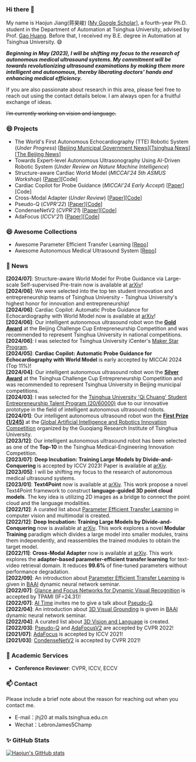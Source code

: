 ### Hi there 👋
My name is Haojun Jiang(蒋昊峻) [[My Google Scholar](https://scholar.google.com/citations?user=ULmStp8AAAAJ&hl=en)], a fourth-year Ph.D. student in the Department of Automation at Tsinghua University, advised by Prof. [Gao Huang](http://www.gaohuang.net/). Before that, I received my B.E. degree in Automation at Tsinghua University. 😄

_**Beginning in May (2023), I will be shifting my focus to the research of autonomous medical ultrasound systems. My commitment will be towards revolutionizing ultrasound examinations by making them more intelligent and autonomous, thereby liberating doctors' hands and enhancing medical efficiency.**_ 

If you are also passionate about research in this area, please feel free to reach out using the contact details below. I am always open for a fruitful exchange of ideas.

~~I’m currently working on vision and language.~~


<!--**jianghaojun/jianghaojun** is a ✨ _special_ ✨ repository because its `README.md` (this file) appears on your GitHub profile.

Here are some ideas to get you started:
- 🔭 I’m currently working on ...
- 🌱 I’m currently learning ...
- 👯 I’m looking to collaborate on ...
- 🤔 I’m looking for help with ...
- 💬 Ask me about ...
- 📫 How to reach me: ...
- 😄 Pronouns: ...
- ⚡ Fun fact: ...
-->

### 😄 Projects
- The World's First Autonomous Echocardiography (TTE) Robotic System (_Under Progress_) [[Beijing Municipal Government News](https://www.beijing.gov.cn/ywdt/yaowen/202406/t20240616_3713609.html#:~:text=%E6%9C%BA%E6%A2%B0%E8%87%82%E6%90%AD%E8%BD%BD%E6%8E%A2%E5%A4%B4%E5%9C%A8%E8%A2%AB%E6%A3%80%E6%B5%8B%E8%80%85%E7%9A%84%E8%83%B8%E9%83%A8%E5%BE%80%E5%A4%8D%E7%A7%BB%E5%8A%A8%EF%BC%8C%E5%BF%83%E8%84%8F%E8%B7%B3%E5%8A%A8%E7%9A%84%E7%94%BB%E9%9D%A2%E5%B0%B1%E5%9C%A8%E5%BA%8A%E6%97%81%E7%9A%84%E6%98%BE%E7%A4%BA%E5%B1%8F%E4%B8%8A%E5%91%88%E7%8E%B0%E5%87%BA%E6%9D%A5%E3%80%82%E7%8E%8B%E4%BB%B2%E8%BF%9C%E4%BB%8B%E7%BB%8D%EF%BC%8C%E6%99%BA%E6%BA%90%E7%A0%94%E7%A9%B6%E9%99%A2%E4%B8%8E%E6%B8%85%E5%8D%8E%E5%A4%A7%E5%AD%A6%E3%80%81301%E5%8C%BB%E9%99%A2%E5%90%88%E4%BD%9C%E7%A0%94%E5%8F%91%E7%9A%84%E5%85%A8%E7%90%83%E9%A6%96%E5%88%9B%E6%99%BA%E8%83%BD%E5%BF%83%E8%84%8F%E8%B6%85%E5%A3%B0%E6%9C%BA%E5%99%A8%E4%BA%BA%EF%BC%8C%E8%83%BD%E5%9C%A8%E9%AB%98%E9%80%9F%E5%8A%A8%E6%80%81%E7%8E%AF%E5%A2%83%E4%B8%8B%E5%BF%AB%E9%80%9F%E8%AE%A1%E7%AE%97%E6%8F%90%E5%8F%96%E5%BF%83%E8%84%8F%E7%89%B9%E5%BE%81%E3%80%82%E4%B8%B4%E5%BA%8A%E9%AA%8C%E8%AF%81%E7%BB%93%E6%9E%9C%E6%98%BE%E7%A4%BA%EF%BC%8C%E5%AE%83%E6%A3%80%E6%B5%8B%E7%9A%84%E5%87%86%E7%A1%AE%E6%80%A7%E3%80%81%E9%AB%98%E6%95%88%E6%80%A7%E4%B8%8E%E4%BA%BA%E7%B1%BB%E5%8C%BB%E7%94%9F%E5%9F%BA%E6%9C%AC%E6%8C%81%E5%B9%B3%EF%BC%8C%E4%BD%86%E7%A8%B3%E5%AE%9A%E6%80%A7%E5%92%8C%E8%88%92%E9%80%82%E6%80%A7%E6%98%BE%E8%91%97%E9%AB%98%E4%BA%8E%E4%BA%BA%E7%B1%BB%E5%8C%BB%E7%94%9F%EF%BC%8C%E5%AF%B9%E6%8F%90%E5%8D%87%E8%B6%85%E5%A3%B0%E5%8C%BB%E7%96%97%E7%9A%84%E6%99%AE%E5%8F%8A%E5%BA%A6%E6%9C%89%E9%87%8D%E8%A6%81%E6%84%8F%E4%B9%89%E3%80%82)][[Tsinghua News](https://www.tsinghua.edu.cn/info/1182/112305.htm#:~:text=%E8%81%94%E5%90%88%E9%A2%86%E8%A7%86%E6%99%BA%E8%BF%9C%E7%A0%94%E5%8F%91%E4%BA%86%E5%85%A8%E7%90%83%E9%A6%96%E4%B8%AA%E6%99%BA%E8%83%BD%E5%BF%83%E8%84%8F%E8%B6%85%E5%A3%B0%E6%9C%BA%E5%99%A8%E4%BA%BA%EF%BC%8C%E5%AE%9E%E7%8E%B0%E4%BA%86%E5%85%A8%E7%90%83%E9%A6%96%E4%BE%8B%E7%9C%9F%E4%BA%BA%E8%BA%AB%E4%B8%8A%E7%9A%84%E8%87%AA%E4%B8%BB%E5%BF%83%E8%84%8F%E8%B6%85%E5%A3%B0%E6%89%AB%E6%9F%A5%E7%AD%89)][[The Beijing News](https://m.bjnews.com.cn/detail/1718346019129880.html)]
- Towards Expert-level Autonomous Ultrasonography Using AI-Driven Robotic System (_Under Review on Nature Machine Intelligence_)
- Structure-aware Cardiac World Model (_MICCAI'24 5th ASMUS Workshop_) [[Paper](https://arxiv.org/abs/2406.19756)][Code]
- Cardiac Copilot for Probe Guidance (_MICCAI'24 Early Accept_) [[Paper](http://arxiv.org/abs/2406.13165)][Code]
- Cross-Modal Adapter (_Under Review_)     [[Paper](https://arxiv.org/abs/2211.09623)][[Code](https://github.com/LeapLabTHU/Cross-Modal-Adapter)]
- Pseudo-Q        (_CVPR'22_)                [[Paper](https://arxiv.org/abs/2203.08481)][[Code](https://github.com/LeapLabTHU/Pseudo-Q)]
- CondenseNetV2   (_CVPR'21_)                [[Paper](https://arxiv.org/abs/2104.04382)][[Code](https://github.com/jianghaojun/CondenseNetV2)]
- AdaFocus        (_ICCV'21_)                [[Paper](https://arxiv.org/abs/2105.03245)][[Code](https://github.com/blackfeather-wang/AdaFocus)]

### 😄 Awesome Collections
- Awesome Parameter Efficient Transfer Learning [[Repo](https://github.com/jianghaojun/Awesome-Parameter-Efficient-Transfer-Learning)]
- Awesome Autonomous Medical Ultrasound System [[Repo](https://github.com/jianghaojun/Awesome-Autonomous-Medical-Ultrasound-System)]

### 💬 News
**[2024/07]**: Structure-aware World Model for Probe Guidance via Large-scale Self-supervised Pre-train now is available at [arXiv](https://arxiv.org/abs/2406.19756)!  
**[2024/06]**: We were selected into the top ten student innovation and entrepreneurship teams of Tsinghua University - Tsinghua University's highest honor for innovation and entrepreneurship!  
**[2024/06]**: Cardiac Copilot: Automatic Probe Guidance for Echocardiography with World Model now is available at [arXiv](http://arxiv.org/abs/2406.13165)!  
**[2024/06]**: Our intelligent autonomous ultrasound robot won the **[Gold Award]()** at the Beijing Challenge Cup Entrepreneurship Competition and was recommended to represent Tsinghua University in national competitions.  
**[2024/06]**: I was selected for Tsinghua University iCenter's [Maker Star Program](https://mp.weixin.qq.com/s/IeQXQZAgocu6yQmqhvnpnw).  
**[2024/05]**: **Cardiac Copilot: Automatic Probe Guidance for Echocardiography with World Model** is early accepted by MICCAI 2024 (Top 11%)!  
**[2024/04]**: Our intelligent autonomous ultrasound robot won the **[Silver Award](https://mp.weixin.qq.com/s/fdXa1T2ZeR5FAWVE7XHFzQ)** at the Tsinghua Challenge Cup Entrepreneurship Competition and was recommended to represent Tsinghua University in Beijing municipal competitions.  
**[2024/03]**: I was selected for the [Tsinghua University 'Qi Chuang' Student Entrepreneurship Talent Program (20/60000)](https://mp.weixin.qq.com/s/bI7CmFoI8880GtJxMV28Uw) due to our innovative prototype in the field of intelligent autonomous ultrasound robots.  
**[2024/01]**: Our intelligent autonomous ultrasound robot won the **[First Prize (1/245)](https://mp.weixin.qq.com/s/KjNxJn9RK4nBqRgXhSEPLA)** at the [Global Artificial Intelligence and Robotics Innovation Competition](http://gqcup-os.gqy.tsinghua.edu.cn:8080/) organized by the Guoqiang Research Institute of Tsinghua University.  
**[2023/12]**: Our intelligent autonomous ultrasound robot has been selected as one of the **Top-10** in the Tsinghua Medical-Engineering Innovation Competition.  
**[2023/07]**: **Deep Incubation: Training Large Models by Divide-and-Conquering** is accepted by ICCV 2023! Paper is available at [arXiv](https://arxiv.org/abs/2212.04129).  
**[2023/05]**: I will be shifting my focus to the research of autonomous medical ultrasound systems.  
**[2023/01]**: **Text4Point** now is available at [arXiv](https://arxiv.org/abs/2301.07584). This work propose a novel Text4Point framework to construct **language-guided 3D point cloud models**. The key idea is utilizing 2D images as a bridge to connect the point cloud and the language modalities.    
**[2022/12]**: A curated list about [Parameter Efficient Transfer Learning](https://github.com/jianghaojun/Awesome-Parameter-Efficient-Transfer-Learning) in computer vision and multimodal is created.  
**[2022/12]**: **Deep Incubation: Training Large Models by Divide-and-Conquering** now is available at [arXiv](https://arxiv.org/abs/2212.04129). This work explores a novel **Modular Training** paradigm which divides a large model into smaller modules, trains them independently, and reassembles the trained modules to obtain the target model.  
**[2022/11]**: **Cross-Modal Adapter** now is available at [arXiv](https://arxiv.org/abs/2211.09623). This work explores the **adapter-based parameter-efficient transfer learning** for text-video retrieval domain. It reduces **99.6\%** of fine-tuned parameters without performance degradation.  
**[2022/09]**: An introduction about [Parameter Efficient Transfer Learning](https://cloud.tsinghua.edu.cn/f/73309dec3ea3496db459/?dl=1) is given in [BAAI](https://www.baai.ac.cn/english.html) dynamic neural network seminar.  
**[2022/07]**: [Glance and Focus Networks for Dynamic Visual Recognition](https://arxiv.org/pdf/2201.03014.pdf) is accepted by TPAMI (IF=24.31)!  
**[2022/07]**: [AI Time](http://www.aitime.cn/) invites me to give a talk about [Pseudo-Q](https://www.bilibili.com/video/BV1LB4y1e7kT?spm_id_from=333.337.search-card.all.click&vd_source=17f8133aaca9f7f8e61c08b61e26d162).  
**[2022/04]**: An introduction about [3D Visual Grounding](https://cloud.tsinghua.edu.cn/f/31f0f6930817424db210/?dl=1) is given in [BAAI](https://www.baai.ac.cn/english.html) dynamic neural network seminar.  
**[2022/04]**: A curated list about [3D Vision and Language](https://github.com/jianghaojun/Awesome-3D-Visual-Grounding) is created.  
**[2022/03]**: [Pseudo-Q](https://arxiv.org/abs/2203.08481) and [AdaFocusV2](https://arxiv.org/abs/2112.14238) are accepted by CVPR 2022!  
**[2021/07]**: [AdaFocus](https://arxiv.org/abs/2105.03245) is accepted by ICCV 2021!  
**[2021/03]**: [CondenseNetV2](https://arxiv.org/abs/2104.04382) is accepted by CVPR 2021!  

### 🌱 Academic Services 
- **Conference Reviewer**: CVPR, ICCV, ECCV

### 📫 Contact 
Please include a brief note about the reason for reaching out when you contact me. 
- E-mail：jhj20 at mails.tsinghua.edu.cn  
- Wechat：LebronJames5Champ

### ✨ GitHub Stats 
[![Haojun's GitHub stats](https://github-readme-stats.vercel.app/api?username=jianghaojun&show_icons=true&theme=tokyonight)](https://github.com/anuraghazra/github-readme-stats)

<!-- ### Visitors -->
<!-- <p align="left"> 
  <img src="https://profile-counter.glitch.me/jianghaojun/count.svg" />
</p> -->
<!-- <a href="https://www.easycounter.com/">
<img src="https://www.easycounter.com/counter.php?jhj20"
border="0" alt="stats counter"></a>
<br><a href="https://www.easycounter.com/"></a>
 -->
